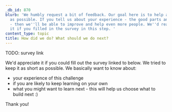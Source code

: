 ```yaml
---
_db_id: 870
blurb: 'We humbly request a bit of feedback. Our goal here is to help as many people
  as possible. If you tell us about your experience - the good parts and the bad parts
  - then we''ll be able to improve and help even more people. We''d really appreciate
  it if you filled in the survey in this step. '
content_type: topic
title: How did we do? What should we do next?
---
```


TODO: survey link

We'd appreciate it if you could fill out the survey linked to below. We tried to keep it as short as possible. We basically want to know about:

- your experience of this challenge
- if you are likely to keep learning on your own
- what you might want to learn next - this will help us choose what to build next :) 

Thank you! 